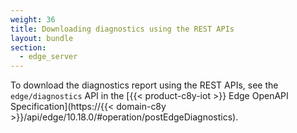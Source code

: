 ```yaml
---
weight: 36
title: Downloading diagnostics using the REST APIs
layout: bundle
section:
  - edge_server
---
```


To download the diagnostics report using the REST APIs, see the `edge/diagnostics` API in the [{{< product-c8y-iot >}} Edge OpenAPI Specification](https://{{< domain-c8y >}}/api/edge/10.18.0/#operation/postEdgeDiagnostics).
